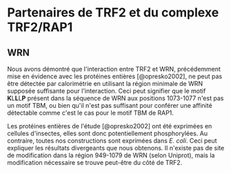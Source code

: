 # Partenaires de TRF2 et du complexe TRF2/RAP1

## WRN

Nous avons démontré que l'interaction entre TRF2 et WRN, précédemment mise en
évidence avec les protéines entières [@opresko2002], ne peut pas être détectée
par calorimétrie en utilisant la région minimale de WRN supposée suffisante pour
l'interaction. Ceci peut signifier que le motif **K**L**L**L**P** présent dans
la séquence de WRN aux positions 1073-1077 n'est pas un motif TBM, ou bien qu'il
n'est pas suffisant pour conférer une affinité détectable comme c'est le cas
pour le motif TBM de RAP1.

Les protéines entières de l'étude [@opresko2002] ont été exprimées en cellules
d'insectes, elles sont donc potentiellement phosphorylées. Au contraire, toutes
nos constructions sont exprimées dans *E. coli*. Ceci peut expliquer les
résultats divergeants que nous obtenons. Il n'existe pas de site de modification
dans la région 949-1079 de WRN (selon Uniprot), mais la modification nécessaire
se trouve peut-être du côté de TRF2.

